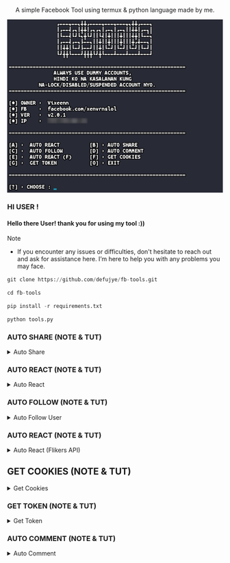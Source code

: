 <p align="center">
A simple Facebook Tool using termux & python language made by me.
</p>
<img align="center" src="example.jpg"></a>

### HI USER !

<h4>Hello there User! thank you for using my tool :))</h4>

> [!NOTE]
> - If you encounter any issues or difficulties, don't hesitate to reach out and ask for assistance here. I’m here to help you with any problems you may face.

```python
git clone https://github.com/defujye/fb-tools.git
```
```python
cd fb-tools
```
```python
pip install -r requirements.txt
```
```python
python tools.py
```

### AUTO SHARE (NOTE & TUT)

<details>
<summary>Auto Share</summary>

  - Auto Share is a feature that automatically shares post BUT, the privacy is private. if you use this tool, you account doesn’t have shares on your timeline. it’s like the post you’re sharing disappeared haha lol.
  - By using this feature, i am not responsible for any misuse and illegal activities.
  - If you don’t know how to use it, simply type “B” in your termux and fill in the needed info like email and password, also the link, delay seconds, limit of shares. i recommend “1” for the delay seconds.

</details>

### AUTO REACT (NOTE & TUT)

<details>
<summary>Auto React</summary>

- Auto React is a feature that increases your reactions in your Facebook post.
- Again, by using this feature, i am not responsible for any misuse and illegal activities.
- How to use? simply type “A” in your keyboard and fill in the needed like access token, limit of reacts, and the reacts delay. i recommend “5” for the delay.

</details>

### AUTO FOLLOW (NOTE & TUT)

<details>
<summary>Auto Follow User</summary>

- Auto Follow User is a feature that automatically follows the facebook user by using pages and token.
- Again, by using this feature, i am not responsible for any misuse and illegal activities.
- How to use? first you’ll need an account that haves profile pages and then run the tool, we’ll need to get token first so if you need a token getter, type “G” in your termux and fill in the email and password.
- After that, the token will be generated, now that you’re in the menu. choose the “C” or Auto Follow User. put the token, Facebook profile URL, limit of followers (how many pages do you have), also the delay seconds. i recommend “3” for the delay seconds.

</details>

### AUTO REACT (NOTE & TUT)

<details>
<summary>Auto React (Flikers API)</summary>

- Auto React is a feature that increases your reactions in your Facebook post, it’s not arab based nor vm based. it’s PH based yk
- Again, by using this feature, i am not responsible for any misuse and illegal activities.
- How to use? first we’ll need to get cookies first, by getting cookies you need to go back in menu and type “F” to get cookies. fill in the email and password.
- After filling in the email and password, copy the generated cookies (we’ll need it later). now you back in menu and choose the “E” or Auto React.
- AVAILABLE REACTIONS : ❤️, 🤗, 😆, 😢, 😠, 👍
- Fill in the Facebook post URL, reaction type and the paste the cookies you copied earlier.

</details>

## GET COOKIES (NOTE & TUT)

<details>
<summary>Get Cookies</summary>

- Get Cookies is a feature that retrieves your cookies using email and password you put in the tool.
- Again, by using this feature, i am not responsible for any misuse and illegal activities.
- How to use? Just simply choose the “F” and entering your email and password.
- After filling in the email and password, wait 1-2 minutes and your cookies will be generated.

</details>

### GET TOKEN (NOTE & TUT)
<details>
<summary>Get Token</summary>

- Get Token is a feature that retrieves your cookies using your facebook account
- Again, by using this feature, i am not responsible for any misuse and illegal activities.
- How to use? Type “G” and enter your email and password.
- After entering your email and password, wait 1-2 minutes and your token will be generated.

</details>

### AUTO COMMENT (NOTE & TUT)

<details>
<summary>Auto Comment</summary>

- Auto Comment is a feature that automatically follows the facebook user by using pages and token.
- Again, by using this feature, i am not responsible for any misuse and illegal activities.
- How to use? first you’ll need an account that haves profile pages and then run the tool, we’ll need to get token first so if you need a token getter, type “G” in your termux and fill in the email and password.
- After that, the token will be generated, now that you’re in the menu. choose the “D” or Auto Comment. put the token, Facebook post URL, limit of comments (how many pages do you have), also the delay seconds. i recommend “5” for the delay seconds.

</details>
